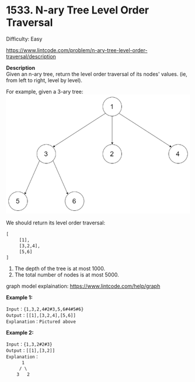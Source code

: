 # 1533. N-ary Tree Level Order Traversal

Difficulty: Easy

https://www.lintcode.com/problem/n-ary-tree-level-order-traversal/description

**Description**  
Given an n-ary tree, return the level order traversal of its nodes' values. (ie, from left to right, level by level).

For example, given a 3-ary tree:
![ex](narytreeexample.png)

We should return its level order traversal:
```
[
     [1],
     [3,2,4],
     [5,6]
]
```
1. The depth of the tree is at most 1000.
2. The total number of nodes is at most 5000.

graph model explaination:
https://www.lintcode.com/help/graph

**Example 1:**
```
Input：{1,3,2,4#2#3,5,6#4#5#6}
Output：[[1],[3,2,4],[5,6]]
Explanation：Pictured above
```

**Example 2:**
```
Input：{1,3,2#2#3}
Output：[[1],[3,2]]
Explanation：
      1
	 / \
	3   2
```